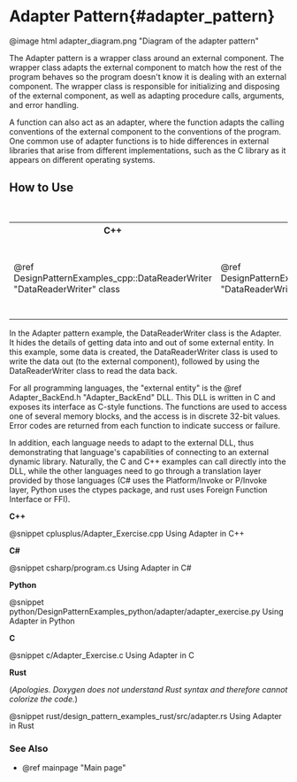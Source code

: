 # Adapter Pattern{#adapter_pattern}

@image html adapter_diagram.png "Diagram of the adapter pattern"

The Adapter pattern is a wrapper class around an external component.
The wrapper class adapts the external component to match how the rest of
the program behaves so the program doesn't know it is dealing with an
external component.  The wrapper class is responsible for initializing
and disposing of the external component, as well as adapting procedure
calls, arguments, and error handling.

A function can also act as an adapter, where the function adapts the
calling conventions of the external component to the conventions of the
program.  One common use of adapter functions is to hide differences in
external libraries that arise from different implementations, such as
the C library as it appears on different operating systems.

## How to Use

<table>
<caption>Links to the DataReaderWriter class (or functions)</caption>
<tr>
  <th>C++
  <th>C#
  <th>Python
  <th>C
<tr>
  <td>@ref DesignPatternExamples_cpp::DataReaderWriter "DataReaderWriter" class
  <td>@ref DesignPatternExamples_csharp.DataReaderWriter "DataReaderWriter" class
  <td>@ref DesignPatternExamples_python.adapter.adapter_frontendclass.DataReaderWriter "DataReaderWriter" class
  <td>Adapter_OpenMemory()<br>
  Adapter_CloseMemory()<br>
  Adapter_GetMemorySize()<br>
  Adapter_ReadMemory()<br>
  Adapter_WriteMemory()<br>
  Adapter_BufferToString()<br>
  Adapter_GetLastErrorMessage()
</table>

In the Adapter pattern example, the DataReaderWriter class is the Adapter.  It
hides the details of getting data into and out of some external entity.  In
this example, some data is created, the DataReaderWriter class is used to write
the data out (to the external component), followed by using the DataReaderWriter
class to read the data back.

For all programming languages, the "external entity" is the
@ref Adapter_BackEnd.h "Adapter_BackEnd" DLL.  This DLL is written in C and
exposes its interface as C-style functions.  The functions are used to access
one of several memory blocks, and the access is in discrete 32-bit values.
Error codes are returned from each function to indicate success or failure.

In addition, each language needs to adapt to the external DLL, thus demonstrating
that language's capabilities of connecting to an external dynamic library.
Naturally, the C and C++ examples can call directly into the DLL, while the
other languages need to go through a translation layer provided by those
languages (C# uses the Platform/Invoke or P/Invoke layer, Python uses the ctypes
package, and rust uses Foreign Function Interface or FFI).

__C++__

@snippet cplusplus/Adapter_Exercise.cpp Using Adapter in C++

__C#__

@snippet csharp/program.cs Using Adapter in C#

__Python__

@snippet python/DesignPatternExamples_python/adapter/adapter_exercise.py Using Adapter in Python

__C__

@snippet c/Adapter_Exercise.c Using Adapter in C

__Rust__

(_Apologies.  Doxygen does not understand Rust syntax and therefore cannot colorize the code._)

@snippet rust/design_pattern_examples_rust/src/adapter.rs Using Adapter in Rust


### See Also
- @ref mainpage "Main page"
